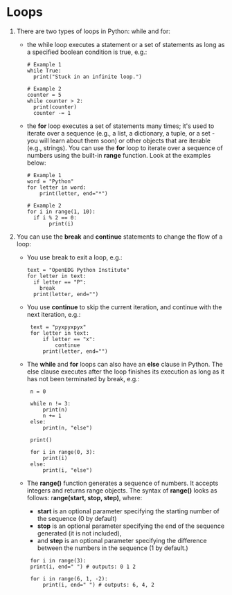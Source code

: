 # Loops
1. There are two types of loops in Python: while and for:

   - the while loop executes a statement or a set of statements as long as a specified boolean condition is true, e.g.:
      ```
      # Example 1
      while True:
        print("Stuck in an infinite loop.")

      # Example 2
      counter = 5
      while counter > 2:
        print(counter)
        counter -= 1
      ```  

   - the **for** loop executes a set of statements many times; it's used to iterate over a sequence (e.g., a list, a dictionary, a tuple, or a set - you will learn about them soon) or other objects that are iterable (e.g., strings). You can use the **for** loop to iterate over a sequence of numbers using the built-in **range** function. Look at the examples below:
      ```
      # Example 1
      word = "Python"
      for letter in word:
          print(letter, end="*")

      # Example 2
      for i in range(1, 10):
        if i % 2 == 0:
             print(i)
      ```
2. You can use the **break** and **continue** statements to change the flow of a loop:
   - You use break to exit a loop, e.g.:
      ```
      text = "OpenEDG Python Institute"
      for letter in text:
        if letter == "P":
          break
        print(letter, end="")  
      ```
   - You use **continue** to skip the current iteration, and continue with the next iteration, e.g.:
      ```
       text = "pyxpyxpyx"
       for letter in text:
           if letter == "x":
               continue
           print(letter, end="")
      ```

   - The **while** and **for** loops can also have an **else** clause in Python. The else clause executes after the loop finishes its execution as long as it has not been terminated by break, e.g.:
        ```
         n = 0

         while n != 3:
             print(n)
             n += 1
         else:
             print(n, "else")

         print()

         for i in range(0, 3):
             print(i)
         else:
             print(i, "else")
        ```
   - The **range()** function generates a sequence of numbers. It accepts integers and returns range objects. The syntax of **range()** looks as follows: r**ange(start, stop, step)**, where:
      - **start** is an optional parameter specifying the starting number of the sequence (0 by default)
      - **stop** is an optional parameter specifying the end of the sequence generated (it is not included),
      - and **step** is an optional parameter specifying the difference between the numbers in the sequence (1 by default.)
      ```
       for i in range(3):
       print(i, end=" ") # outputs: 0 1 2

       for i in range(6, 1, -2):
           print(i, end=" ") # outputs: 6, 4, 2
      ```
     


